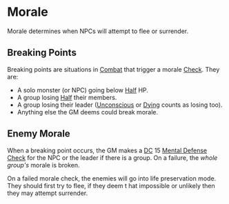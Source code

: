 # Morale

Morale determines when NPCs will attempt to flee or surrender.

## Breaking Points

Breaking points are situations in [Combat](../Combat/Combat.md) that trigger a morale [Check](../Core%20Procedures/Check.md). They are:

- A solo monster (or NPC) going below [Half](../Core%20Procedures/Half.md) HP.
- A group losing [Half](../Core%20Procedures/Half.md) their members.
- A group losing their leader ([Unconscious](../Conditions/Unconscious.md) or [Dying](../Conditions/Dying.md) counts as losing too).
- Anything else the GM deems could break morale.

## Enemy Morale

When a breaking point occurs, the GM makes a [DC](../Core%20Procedures/DC.md) 15 [Mental Defense](../../Player%20Characters/Derived%20Statistics/Mental%20Defense.md) [Check](../Core%20Procedures/Check.md) for the NPC or the leader if there is a group. On a failure, the *whole group's* morale is broken.

On a failed morale check, the enemies will go into life preservation mode. They should first try to flee, if they deem t hat impossible or unlikely then they may attempt surrender.
